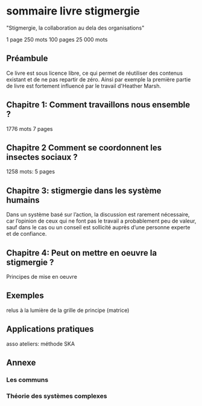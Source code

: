 # sommaire livre stigmergie

"Stigmergie, la collaboration au dela des organisations"

1 page 	250 mots
100 pages 	25 000 mots

## Préambule

Ce livre est sous licence libre, ce qui permet de réutiliser des contenus existant et de ne pas repartir de zéro. Ainsi par exemple la première partie de livre est fortement influencé par le travail d'Heather Marsh.



## Chapitre 1: Comment travaillons nous ensemble ?

1776 mots 7 pages

## Chapitre 2 Comment se coordonnent les insectes sociaux ?

1258 mots: 5 pages


## Chapitre 3: stigmergie dans les système humains

Dans un système basé sur l’action, la discussion est rarement nécessaire, car l’opinion de ceux qui ne font pas le travail a probablement peu de valeur, sauf dans le cas ou un conseil est sollicité auprès d’une personne experte et de confiance.

## Chapitre 4: Peut on mettre en oeuvre la stigmergie ?

Principes de mise en oeuvre

## Exemples

relus à la lumière de la grille de principe (matrice)

## Applications pratiques

asso
ateliers: méthode SKA



## Annexe

### Les communs

### Théorie des systèmes complexes


